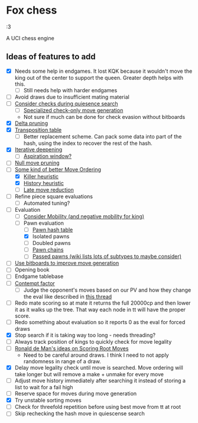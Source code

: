 # Fox chess
:3

A UCI chess engine

## Ideas of features to add
- [x] Needs some help in endgames. It lost KQK because it wouldn't move the king out of the center to support the queen. Greater depth helps with this.
  - [ ] Still needs help with harder endgames
- [ ] Avoid draws due to insufficient mating material
- [ ] [Consider checks during quiesence search](https://www.chessprogramming.org/Quiescence_Search#Checks)
  - [ ] [Specialized check-only move generation](https://www.chessprogramming.org/Move_Generation#Special_Generators)
  - Not sure if much can be done for check evasion without bitboards
- [x] [Delta pruning](https://www.chessprogramming.org/Delta_Pruning)
- [x] [Transposition table](https://www.chessprogramming.org/Transposition_Table)
  - [ ] Better replacement scheme. Can pack some data into part of the hash, using the index to recover the rest of the hash.
- [x] [Iterative deepening](https://www.chessprogramming.org/Iterative_Deepening)
  - [ ] [Aspiration window?](https://www.chessprogramming.org/Aspiration_Windows)
- [ ] [Null move pruning](https://www.chessprogramming.org/Null_Move_Pruning)
- [ ] [Some kind of better Move Ordering](https://www.chessprogramming.org/Move_Ordering)
  - [x] [Killer heuristic](https://www.chessprogramming.org/Killer_Heuristic)
  - [x] [History heuristic](https://www.chessprogramming.org/History_Heuristic)
  - [ ] [Late move reduction](https://www.chessprogramming.org/Late_Move_Reductions)
- [ ] Refine piece square evaluations
  - [ ] Automated tuning?
- [ ] Evaluation
  - [ ] [Consider Mobility (and negative mobility for king)](https://www.chessprogramming.org/Mobility)
  - [ ] Pawn evaluation
    - [ ] [Pawn hash table](https://www.chessprogramming.org/Pawn_Hash_Table)
    - [x] Isolated pawns
    - [ ] Doubled pawns
    - [ ] [Pawn chains](https://www.chessprogramming.org/Connected_Pawns)
    - [ ] [Passed pawns (wiki lists lots of subtypes to maybe consider)](https://www.chessprogramming.org/Passed_Pawn)
- [ ] [Use bitboards to improve move generation](https://www.chessprogramming.org/Bitboards)
- [ ] Opening book
- [ ] Endgame tablebase
- [ ] [Contempt factor](https://www.chessprogramming.org/Contempt_Factor)
  - [ ] Judge the opponent's moves based on our PV and how they change the eval like described in [this thread](https://www.talkchess.com/forum/viewtopic.php?p=531133#p531133)
- [ ] Redo mate scoring so at mate it returns the full 20000cp and then lower it as it walks up the tree. That way each node in tt will have the proper score.
- [ ] Redo something about evaluation so it reports 0 as the eval for forced draws
- [x] Stop search if it is taking way too long - needs threading?
- [ ] Always track position of kings to quickly check for move legality
- [ ] [Ronald de Man's ideas on Scoring Root Moves](https://www.chessprogramming.org/Ronald_de_Man#ScoringRootMoves)
  - Need to be careful around draws. I think I need to not apply randomness in range of a draw.
- [x] Delay move legality check until move is searched. Move ordering will take longer but will remove a make + unmake for every move
- [ ] Adjust move history immediately after searching it instead of storing a list to wait for a fail high
- [ ] Reserve space for moves during move generation
- [x] Try unstable sorting moves
- [ ] Check for threefold repetition before using best move from tt at root
- [ ] Skip rechecking the hash move in quiescense search
